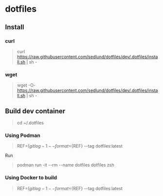 # dotfiles

## Install

### curl

> curl https://raw.githubusercontent.com/sedlund/dotfiles/dev/.dotfiles/install.sh |  sh -

### wget

> wget -O- https://raw.githubusercontent.com/sedlund/dotfiles/dev/.dotfiles/install.sh |  sh -

## Build dev container

> cd ~/.dotfiles

### Using Podman

> REF=$(git log -1 --format=%H); podman build . --tag dotfiles:${REF} --tag dotfiles:latest

Run

> podman run -it --rm --name dotfiles dotfiles zsh

### Using Docker to build

> REF=$(git log -1 --format=%H); docker build . --file Containerfile --tag dotfiles:${REF} --tag dotfiles:latest


